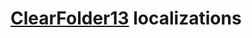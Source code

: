 # [ClearFolder13](https://repo.twickd.com/package/com.twickd.hurouftech.clearfolder-13) localizations

